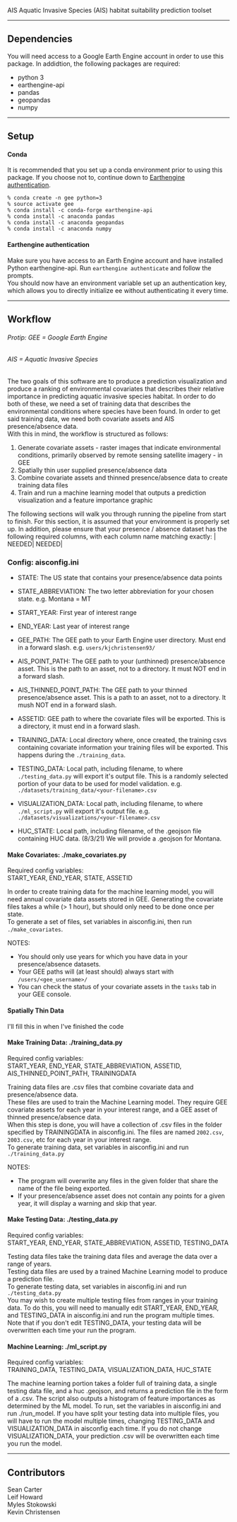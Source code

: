  AIS
Aquatic Invasive Species (AIS) habitat suitability prediction toolset

---

## Dependencies
You will need access to a Google Earth Engine account in order to use this package.
In addidtion, the following packages are required:
* python 3
* earthengine-api 
* pandas
* geopandas
* numpy

---

## Setup 
#### Conda
It is recommended that you set up a conda environment prior to using this package.
If you choose not to, continue down to [Earthengine authentication](#earthengine-authentication). 
```
% conda create -n gee python=3
% source activate gee
% conda install -c conda-forge earthengine-api
% conda install -c anaconda pandas
% conda install -c anaconda geopandas
% conda install -c anaconda numpy
```

#### Earthengine authentication
Make sure you have access to an Earth Engine account and have installed Python earthengine-api. 
Run `earthengine authenticate` and follow the prompts.\
You should now have an environment variable set up an authentication key, which allows you to directly initialize ee without authenticating it every time.

---

## Workflow

###### Protip: GEE = Google Earth Engine
######         AIS = Aquatic Invasive Species

The two goals of this software are to produce a prediction visualization and produce a ranking of environmental covariates that describes their relative importance in predicting aquatic invasive species habitat.
In order to do both of these, we need a set of training data that describes the environmental conditions where species have been found. In order to get said training data, we need both covariate assets and AIS presence/absence data.\
With this in mind, the workflow is structured as follows:
1. Generate covariate assets - raster images that indicate environmental conditions, primarily observed by remote sensing satellite imagery - in GEE
2. Spatially thin user supplied presence/absence data
3. Combine covariate assets and thinned presence/absence data to create training data files
4. Train and run a machine learning model that outputs a prediction visualization and a feature importance graphic


The following sections will walk you through running the pipeline from start to finish.
For this section, it is assumed that your environment is properly set up. In addition, please ensure that your presence / absence dataset has the following required columns, with each column name matching exactly:
| NEEDED| NEEDED|

### Config: aisconfig.ini
* STATE: The US state that contains your presence/absence data points
* STATE_ABBREVIATION: The two letter abbreviation for your chosen state. e.g. Montana = MT
* START_YEAR: First year of interest range
* END_YEAR: Last year of interest range

* GEE_PATH: The GEE path to your Earth Engine user directory. Must end in a forward slash. e.g. `users/kjchristensen93/`
* AIS_POINT_PATH: The GEE path to your (unthinned) presence/absence asset. This is the path to an asset, not to a directory. It must NOT end in a forward slash.  
* AIS_THINNED_POINT_PATH: The GEE path to your thinned presence/absence asset. This is a path to an asset, not to a directory. It mush NOT end in a forward slash.
* ASSETID: GEE path to where the covariate files will be exported. This is a directory, it must end in a forward slash.

* TRAINING_DATA: Local directory where, once created, the training csvs containing covariate information your training files  will be exported. This happens during the `./training_data`. 
* TESTING_DATA: Local path, including filename, to where `./testing_data.py` will export it's output file. This is a randomly selected portion of your data to be used for model validation. e.g. `./datasets/training_data/<your-filename>.csv`
* VISUALIZATION_DATA: Local path, including filename, to where `./ml_script.py` will export it's output file. e.g. `./datasets/visualizations/<your-filename>.csv`
* HUC_STATE: Local path, including filename, of the .geojson file containing HUC data. (8/3/21) We will provide a .geojson for Montana.


#### Make Covariates: ./make_covariates.py
Required config variables:\
START_YEAR, END_YEAR, STATE, ASSETID

In order to create training data for the machine learning model, you will need annual covariate data assets stored in GEE.
Generating the covariate files takes a while (> 1 hour), but should only need to be done once per state. \
To generate a set of files, set variables in aisconfig.ini, then run `./make_covariates`.

NOTES:
* You should only use years for which you have data in your presence/absence datasets.
* Your GEE paths will (at least should) always start with `/users/<gee_username>/`
* You can check the status of your covariate assets in the `tasks` tab in your GEE console.

#### Spatially Thin Data
I'll fill this in when I've finished the code

#### Make Training Data: ./training_data.py
Required config variables:\
START_YEAR, END_YEAR, STATE_ABBREVIATION, ASSETID, AIS_THINNED_POINT_PATH, TRAININGDATA

Training data files are .csv files that combine covariate data and presence/absence data. \
These files are used to train the Machine Learning model. They require GEE covariate assets for each year in your interest range,
and a GEE asset of thinned presence/absence data.\
When this step is done, you will have a collection of .csv files in the folder specified by TRAININGDATA in aisconfig.ini. The files are named `2002.csv`, `2003.csv`, etc for each year in your interest range.\
To generate training data, set variables in aisconfig.ini and run `./training_data.py`

NOTES:
* The program will overwrite any files in the given folder that share the name of the file being exported.
* If your presence/absence asset does not contain any points for a given year, it will display a warning and skip that year.

#### Make Testing Data: ./testing_data.py
Required config variables:\
START_YEAR, END_YEAR, STATE_ABBREVIATION, ASSETID, TESTING_DATA

Testing data files take the training data files and average the data over a range of years. \
Testing data files are used by a trained Machine Learning model to produce a prediction file. \
To generate testing data, set variables in aisconfig.ini and run `./testing_data.py`\
You may wish to create multiple testing files from ranges in your training data. To do this, you will need to manually edit START_YEAR, END_YEAR, and TESTING_DATA in aisconfig.ini and run the program multiple times.\
Note that if you don't edit TESTING_DATA, your testing data will be overwritten each time your run the program.


#### Machine Learning: ./ml_script.py
Required config variables: \
TRAINING_DATA, TESTING_DATA, VISUALIZATION_DATA, HUC_STATE

The machine learning portion takes a folder full of training data, a single testing data file, and a huc .geojson, and returns a prediction file in the form of a .csv.
The script also outputs a histogram of feature importances as determined by the ML model.
To run, set the variables in aisconfig.ini and run ./run_model.
If you have split your testing data into multiple files, you will have to run the model multiple times, changing TESTING_DATA and VISUALIZATION_DATA in aisconfig each time.
If you do not change VISUALIZATION_DATA, your prediction .csv will be overwritten each time you run the model.

---

## Contributors 
Sean Carter\
Leif Howard\
Myles Stokowski\
Kevin Christensen
